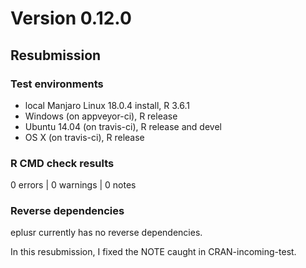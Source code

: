 # Version 0.12.0

## Resubmission

### Test environments

* local Manjaro Linux 18.0.4 install, R 3.6.1
* Windows (on appveyor-ci), R release
* Ubuntu 14.04 (on travis-ci), R release and devel
* OS X (on travis-ci), R release

### R CMD check results

0 errors | 0 warnings | 0 notes

### Reverse dependencies

eplusr currently has no reverse dependencies.

In this resubmission, I fixed the NOTE caught in CRAN-incoming-test.
